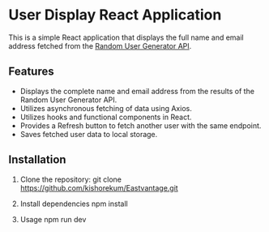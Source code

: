 # User Display React Application

This is a simple React application that displays the full name and email address fetched from the [Random User Generator API](https://randomuser.me/api).

## Features

- Displays the complete name and email address from the results of the Random User Generator API.
- Utilizes asynchronous fetching of data using Axios.
- Utilizes hooks and functional components in React.
- Provides a Refresh button to fetch another user with the same endpoint.
- Saves fetched user data to local storage.

## Installation

1. Clone the repository:
git clone https://github.com/kishorekum/Eastvantage.git

2. Install dependencies
npm install

3. Usage
npm run dev
